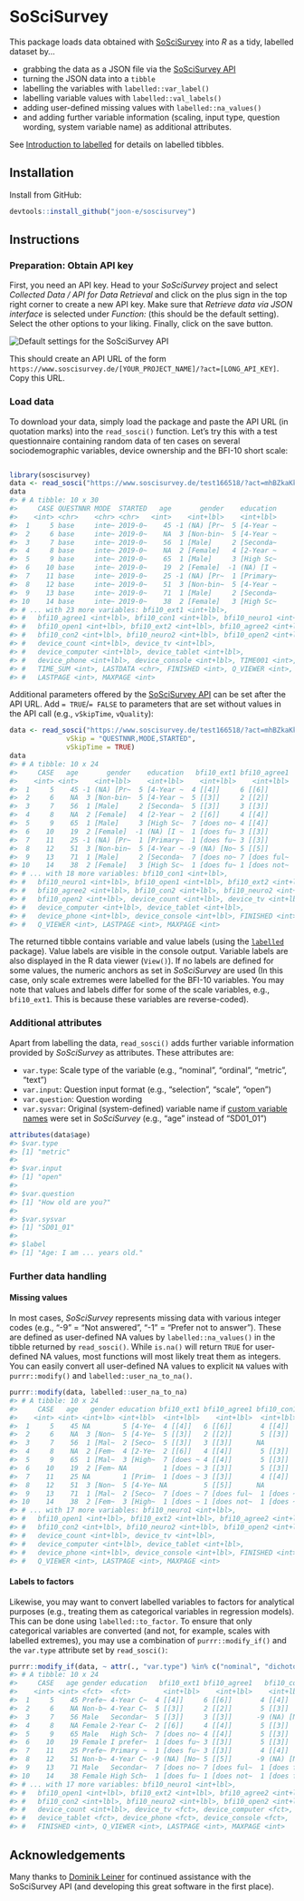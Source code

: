 
<!-- README.md is generated from README.Rmd. Please edit that file -->

# SoSciSurvey

This package loads data obtained with
[SoSciSurvey](https://www.soscisurvey.de/en/index) into *R* as a tidy,
labelled dataset by…

  - grabbing the data as a JSON file via the [SoSciSurvey
    API](https://www.soscisurvey.de/help/doku.php/en:results:data-api)
  - turning the JSON data into a `tibble`
  - labelling the variables with `labelled::var_label()`
  - labelling variable values with `labelled::val_labels()`
  - adding user-defined missing values with `labelled::na_values()`
  - and adding further variable information (scaling, input type,
    question wording, system variable name) as additional attributes.

See [Introduction to
labelled](https://cran.r-project.org/web/packages/labelled/vignettes/intro_labelled.html)
for details on labelled tibbles.

## Installation

Install from GitHub:

``` r
devtools::install_github("joon-e/soscisurvey")
```

## Instructions

### Preparation: Obtain API key

First, you need an API key. Head to your *SoSciSurvey* project and
select *Collected Data / API for Data Retrieval* and click on the plus
sign in the top right corner to create a new API key. Make sure that
*Retrieve data via JSON interface* is selected under *Function:* (this
should be the default setting). Select the other options to your liking.
Finally, click on the save button.

![Default settings for the SoSciSurvey
API](man/figures/README-sosci-api.png)

This should create an API URL of the form
`https://www.soscisurvey.de/[YOUR_PROJECT_NAME]/?act=[LONG_API_KEY]`.
Copy this URL.

### Load data

To download your data, simply load the package and paste the API URL (in
quotation marks) into the `read_sosci()` function. Let’s try this with a
test questionnaire containing random data of ten cases on several
sociodemographic variables, device ownership and the BFI-10 short scale:

``` r

library(soscisurvey)
data <- read_sosci("https://www.soscisurvey.de/test166518/?act=mhBZkaKkPn1IvCWyU7296BOC")
data
#> # A tibble: 10 x 30
#>     CASE QUESTNNR MODE  STARTED   age       gender    education
#>    <int> <chr>    <chr> <chr>   <int>    <int+lbl>    <int+lbl>
#>  1     5 base     inte~ 2019-0~    45 -1 (NA) [Pr~  5 [4-Year ~
#>  2     6 base     inte~ 2019-0~    NA  3 [Non-bin~  5 [4-Year ~
#>  3     7 base     inte~ 2019-0~    56  1 [Male]     2 [Seconda~
#>  4     8 base     inte~ 2019-0~    NA  2 [Female]   4 [2-Year ~
#>  5     9 base     inte~ 2019-0~    65  1 [Male]     3 [High Sc~
#>  6    10 base     inte~ 2019-0~    19  2 [Female]  -1 (NA) [I ~
#>  7    11 base     inte~ 2019-0~    25 -1 (NA) [Pr~  1 [Primary~
#>  8    12 base     inte~ 2019-0~    51  3 [Non-bin~  5 [4-Year ~
#>  9    13 base     inte~ 2019-0~    71  1 [Male]     2 [Seconda~
#> 10    14 base     inte~ 2019-0~    38  2 [Female]   3 [High Sc~
#> # ... with 23 more variables: bfi10_ext1 <int+lbl>,
#> #   bfi10_agree1 <int+lbl>, bfi10_con1 <int+lbl>, bfi10_neuro1 <int+lbl>,
#> #   bfi10_open1 <int+lbl>, bfi10_ext2 <int+lbl>, bfi10_agree2 <int+lbl>,
#> #   bfi10_con2 <int+lbl>, bfi10_neuro2 <int+lbl>, bfi10_open2 <int+lbl>,
#> #   device_count <int+lbl>, device_tv <int+lbl>,
#> #   device_computer <int+lbl>, device_tablet <int+lbl>,
#> #   device_phone <int+lbl>, device_console <int+lbl>, TIME001 <int>,
#> #   TIME_SUM <int>, LASTDATA <chr>, FINISHED <int>, Q_VIEWER <int>,
#> #   LASTPAGE <int>, MAXPAGE <int>
```

Additional parameters offered by the [SoSciSurvey
API](https://www.soscisurvey.de/help/doku.php/en:results:data-api) can
be set after the API URL. Add `= TRUE`/`= FALSE` to parameters that are
set without values in the API call (e.g., `vSkipTime`,
`vQuality`):

``` r
data <- read_sosci("https://www.soscisurvey.de/test166518/?act=mhBZkaKkPn1IvCWyU7296BOC",
              vSkip = "QUESTNNR,MODE,STARTED",
              vSkipTime = TRUE)
data
#> # A tibble: 10 x 24
#>     CASE   age       gender    education   bfi10_ext1 bfi10_agree1
#>    <int> <int>    <int+lbl>    <int+lbl>    <int+lbl>    <int+lbl>
#>  1     5    45 -1 (NA) [Pr~  5 [4-Year ~  4 [[4]]     6 [[6]]     
#>  2     6    NA  3 [Non-bin~  5 [4-Year ~  5 [[3]]     2 [[2]]     
#>  3     7    56  1 [Male]     2 [Seconda~  5 [[3]]     3 [[3]]     
#>  4     8    NA  2 [Female]   4 [2-Year ~  2 [[6]]     4 [[4]]     
#>  5     9    65  1 [Male]     3 [High Sc~  7 [does no~ 4 [[4]]     
#>  6    10    19  2 [Female]  -1 (NA) [I ~  1 [does fu~ 3 [[3]]     
#>  7    11    25 -1 (NA) [Pr~  1 [Primary~  1 [does fu~ 3 [[3]]     
#>  8    12    51  3 [Non-bin~  5 [4-Year ~ -9 (NA) [No~ 5 [[5]]     
#>  9    13    71  1 [Male]     2 [Seconda~  7 [does no~ 7 [does ful~
#> 10    14    38  2 [Female]   3 [High Sc~  1 [does fu~ 1 [does not~
#> # ... with 18 more variables: bfi10_con1 <int+lbl>,
#> #   bfi10_neuro1 <int+lbl>, bfi10_open1 <int+lbl>, bfi10_ext2 <int+lbl>,
#> #   bfi10_agree2 <int+lbl>, bfi10_con2 <int+lbl>, bfi10_neuro2 <int+lbl>,
#> #   bfi10_open2 <int+lbl>, device_count <int+lbl>, device_tv <int+lbl>,
#> #   device_computer <int+lbl>, device_tablet <int+lbl>,
#> #   device_phone <int+lbl>, device_console <int+lbl>, FINISHED <int>,
#> #   Q_VIEWER <int>, LASTPAGE <int>, MAXPAGE <int>
```

The returned tibble contains variable and value labels (using the
[`labelled`](https://cran.r-project.org/web/packages/labelled/)
package). Value labels are visible in the console output. Variable
labels are also displayed in the R data viewer (`View()`). If no labels
are defined for some values, the numeric anchors as set in *SoSciSurvey*
are used (In this case, only scale extremes were labelled for the BFI-10
variables. You may note that values and labels differ for some of the
scale variables, e.g., `bfi10_ext1`. This is because these variables are
reverse-coded).

### Additional attributes

Apart from labelling the data, `read_sosci()` adds further variable
information provided by *SoSciSurvey* as attributes. These attributes
are:

  - `var.type`: Scale type of the variable (e.g., “nominal”, “ordinal”,
    “metric”, “text”)
  - `var.input`: Question input format (e.g., “selection”, “scale”,
    “open”)
  - `var.question`: Question wording
  - `var.sysvar`: Original (system-defined) variable name if [custom
    variable
    names](https://www.soscisurvey.de/help/doku.php/en:create:variables#custom_variable_ids)
    were set in *SoSciSurvey* (e.g., “age” instead of “SD01\_01”)

<!-- end list -->

``` r
attributes(data$age)
#> $var.type
#> [1] "metric"
#> 
#> $var.input
#> [1] "open"
#> 
#> $var.question
#> [1] "How old are you?"
#> 
#> $var.sysvar
#> [1] "SD01_01"
#> 
#> $label
#> [1] "Age: I am ... years old."
```

### Further data handling

#### Missing values

In most cases, *SoSciSurvey* represents missing data with various
integer codes (e.g., “-9” = “Not answered”, “-1” = “Prefer not to
answer”). These are defined as user-defined NA values by
`labelled::na_values()` in the tibble returned by `read_sosci()`. While
`is.na()` will return `TRUE` for user-defined NA values, most functions
will most likely treat them as integers. You can easily convert all
user-defined NA values to explicit `NA` values with `purrr::modify()`
and `labelled::user_na_to_na()`.

``` r
purrr::modify(data, labelled::user_na_to_na)
#> # A tibble: 10 x 24
#>     CASE   age   gender education bfi10_ext1 bfi10_agree1 bfi10_con1
#>    <int> <int> <int+lb> <int+lbl>  <int+lbl>    <int+lbl>  <int+lbl>
#>  1     5    45 NA        5 [4-Ye~  4 [[4]]   6 [[6]]       4 [[4]]  
#>  2     6    NA  3 [Non~  5 [4-Ye~  5 [[3]]   2 [[2]]       5 [[3]]  
#>  3     7    56  1 [Mal~  2 [Seco~  5 [[3]]   3 [[3]]      NA        
#>  4     8    NA  2 [Fem~  4 [2-Ye~  2 [[6]]   4 [[4]]       5 [[3]]  
#>  5     9    65  1 [Mal~  3 [High~  7 [does ~ 4 [[4]]       5 [[3]]  
#>  6    10    19  2 [Fem~ NA         1 [does ~ 3 [[3]]       5 [[3]]  
#>  7    11    25 NA        1 [Prim~  1 [does ~ 3 [[3]]       4 [[4]]  
#>  8    12    51  3 [Non~  5 [4-Ye~ NA         5 [[5]]      NA        
#>  9    13    71  1 [Mal~  2 [Seco~  7 [does ~ 7 [does ful~  1 [does ~
#> 10    14    38  2 [Fem~  3 [High~  1 [does ~ 1 [does not~  1 [does ~
#> # ... with 17 more variables: bfi10_neuro1 <int+lbl>,
#> #   bfi10_open1 <int+lbl>, bfi10_ext2 <int+lbl>, bfi10_agree2 <int+lbl>,
#> #   bfi10_con2 <int+lbl>, bfi10_neuro2 <int+lbl>, bfi10_open2 <int+lbl>,
#> #   device_count <int+lbl>, device_tv <int+lbl>,
#> #   device_computer <int+lbl>, device_tablet <int+lbl>,
#> #   device_phone <int+lbl>, device_console <int+lbl>, FINISHED <int>,
#> #   Q_VIEWER <int>, LASTPAGE <int>, MAXPAGE <int>
```

#### Labels to factors

Likewise, you may want to convert labelled variables to factors for
analytical purposes (e.g., treating them as categorical variables in
regression models). This can be done using `labelled::to_factor`. To
ensure that only categorical variables are converted (and not, for
example, scales with labelled extremes), you may use a combination of
`purrr::modify_if()` and the `var.type` attribute set by
`read_sosci()`:

``` r
purrr::modify_if(data, ~ attr(., "var.type") %in% c("nominal", "dichotomous"), labelled::to_factor)
#> # A tibble: 10 x 24
#>     CASE   age gender education   bfi10_ext1 bfi10_agree1   bfi10_con1
#>    <int> <int> <fct>  <fct>        <int+lbl>    <int+lbl>    <int+lbl>
#>  1     5    45 Prefe~ 4-Year C~  4 [[4]]     6 [[6]]       4 [[4]]    
#>  2     6    NA Non-b~ 4-Year C~  5 [[3]]     2 [[2]]       5 [[3]]    
#>  3     7    56 Male   Secondar~  5 [[3]]     3 [[3]]      -9 (NA) [No~
#>  4     8    NA Female 2-Year C~  2 [[6]]     4 [[4]]       5 [[3]]    
#>  5     9    65 Male   High Sch~  7 [does no~ 4 [[4]]       5 [[3]]    
#>  6    10    19 Female I prefer~  1 [does fu~ 3 [[3]]       5 [[3]]    
#>  7    11    25 Prefe~ Primary ~  1 [does fu~ 3 [[3]]       4 [[4]]    
#>  8    12    51 Non-b~ 4-Year C~ -9 (NA) [No~ 5 [[5]]      -9 (NA) [No~
#>  9    13    71 Male   Secondar~  7 [does no~ 7 [does ful~  1 [does fu~
#> 10    14    38 Female High Sch~  1 [does fu~ 1 [does not~  1 [does fu~
#> # ... with 17 more variables: bfi10_neuro1 <int+lbl>,
#> #   bfi10_open1 <int+lbl>, bfi10_ext2 <int+lbl>, bfi10_agree2 <int+lbl>,
#> #   bfi10_con2 <int+lbl>, bfi10_neuro2 <int+lbl>, bfi10_open2 <int+lbl>,
#> #   device_count <int+lbl>, device_tv <fct>, device_computer <fct>,
#> #   device_tablet <fct>, device_phone <fct>, device_console <fct>,
#> #   FINISHED <int>, Q_VIEWER <int>, LASTPAGE <int>, MAXPAGE <int>
```

## Acknowledgements

Many thanks to [Dominik
Leiner](https://www.ls1.ifkw.uni-muenchen.de/personen/wiss_ma/leiner_dominik/index.html)
for continued assistance with the SoSciSurvey API (and developing this
great software in the first place).
